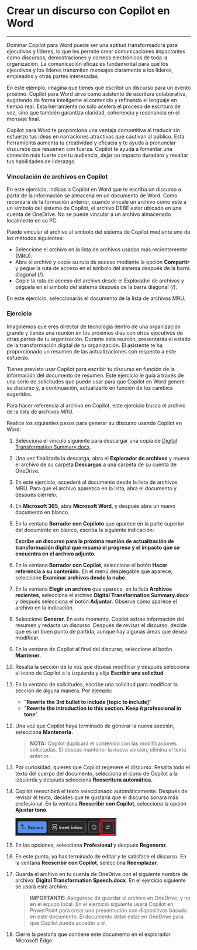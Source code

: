
# Crear un discurso con Copilot en Word
---
Dominar Copilot para Word puede ser una aptitud transformadora para ejecutivos y líderes, lo que les permite crear comunicaciones impactantes como discursos, demostraciones y correos electrónicos de toda la organización. La comunicación eficaz es fundamental para que los ejecutivos y los líderes transmitan mensajes claramente a los líderes, empleados y otras partes interesadas.

En este ejemplo, imagina que tienes que escribir un discurso para un evento próximo. Copilot para Word sirve como asistente de escritura colaborativa, sugiriendo de forma inteligente el contenido y refinando el lenguaje en tiempo real. Esta herramienta no solo acelera el proceso de escritura de voz, sino que también garantiza claridad, coherencia y resonancia en el mensaje final.

Copilot para Word te proporciona una ventaja competitiva al traducir sin esfuerzo tus ideas en narraciones atractivas que cautivan al público. Esta herramienta aumenta tu creatividad y eficacia y te ayuda a pronunciar discursos que resuenen con fuerza. Copilot te ayuda a fomentar una conexión más fuerte con tu audiencia, dejar un impacto duradero y resaltar tus habilidades de liderazgo.

### Vinculación de archivos en Copilot

En este ejercicio, indicas a Copilot en Word que te escriba un discurso a partir de la información se almacena en un documento de Word. Como recordará de la formación anterior, cuando vincule un archivo como este a un símbolo del sistema de Copilot, el archivo DEBE estar ubicado en una cuenta de OneDrive. No se puede vincular a un archivo almacenado localmente en su PC.

Puede vincular el archivo al símbolo del sistema de Copilot mediante uno de los métodos siguientes:

 -  Seleccione el archivo en la lista de archivos usados más recientemente (MRU).
 -  Abra el archivo y copie su ruta de acceso mediante la opción **Compartir** y pegue la ruta de acceso en el símbolo del sistema después de la barra diagonal (/).
 -  Copie la ruta de acceso del archivo desde el Explorador de archivos y péguela en el símbolo del sistema después de la barra diagonal (/).

En este ejercicio, seleccionarás el documento de la lista de archivos MRU.

### Ejercicio

Imaginemos que eres director de tecnología dentro de una organización grande y tienes una reunión en los próximos días con otros ejecutivos de otras partes de tu organización. Durante esta reunión, presentarás el estado de la transformación digital de tu organización. El asistente te ha proporcionado un resumen de las actualizaciones con respecto a este esfuerzo.  

Tienes previsto usar Copilot para escribir tu discurso en función de la información del documento de resumen. Este ejercicio le guía a través de una serie de solicitudes que puede usar para que Copilot en Word genere su discurso y, a continuación, actualizarlo en función de los cambios sugeridos.

Para hacer referencia al archivo en Copilot, este ejercicio busca el archivo de la lista de archivos MRU.

Realice los siguientes pasos para generar su discurso usando Copilot en Word:

1. Selecciona el vínculo siguiente para descargar una copia de [Digital Transformation Summary.docx](https://go.microsoft.com/fwlink/?linkid=2277632).

2. Una vez finalizada la descarga, abra el **Explorador de archivos** y mueva el archivo de su carpeta **Descargas** a una carpeta de su cuenta de OneDrive.

3. En este ejercicio, accederá al documento desde la lista de archivos MRU. Para que el archivo aparezca en la lista, abra el documento y después ciérrelo.

4. En **Microsoft 365**, abra **Microsoft Word**, y después abra un nuevo documento en blanco.

5. En la ventana **Borrador con Copiloto** que aparece en la parte superior del documento en blanco, escriba la siguiente indicación:
    
    **Escribe un discurso para la próxima reunión de actualización de transformación digital que resuma el progreso y el impacto que se encuentra en el archivo adjunto**.

6. En la ventana **Borrador con Copilot**, seleccione el botón **Hacer referencia a su contenido**. En el menú desplegable que aparece, seleccione **Examinar archivos desde la nube**.

7. En la ventana **Elegir un archivo** que aparece, en la lista **Archivos recientes**, selecciona el archivo **Digital Transformation Summary.docx** y después selecciona el botón **Adjuntar**. Observe cómo aparece el archivo en la indicación.

8. Seleccione **Generar**. En este momento, Copilot extrae información del resumen y redacta un discurso. Después de revisar el discurso, decide que es un buen punto de partida, aunque hay algunas áreas que desea modificar.

9. En la ventana de Copilot al final del discurso, seleccione el botón **Mantener**.

10. Resalta la sección de la voz que deseas modificar y después selecciona el icono de Copilot a la izquierda y elije **Escribir una solicitud**.

11. En la ventana de solicitudes, escribe una solicitud para modificar la sección de alguna manera. Por ejemplo:

    - "**Rewrite the 3rd bullet to include [topic to include]**"
    - "**Rewrite the introduction to this section. Keep it professional in tone**".

12. Una vez que Copilot haya terminado de generar la nueva sección, selecciona **Mantenerla**.

    > **NOTA:** Copilot duplicará el contenido con las modificaciones solicitadas. Si deseas mantener la nueva versión, elimina el texto anterior.

13. Por curiosidad, quieres que Copilot regenere el discurso. Resalta todo el texto del cuerpo del documento, selecciona el icono de Copilot a la izquierda y después selecciona **Reescritura automática**.

14. Copilot reescribirá el texto seleccionado automáticamente. Después de revisar el texto, decides que te gustaría que el discurso sonara más profesional. En la ventana **Reescribir con Copilot**, selecciona la opción **Ajustar tono**.

    ![Captura de pantalla que muestra la opción Ajustar tono en Copilot en Word.](../media/copilot-word-adjust-tone.png)

15. En las opciones, selecciona **Profesional** y después **Regenerar**.

16. En este punto, ya has terminado de editar y te satisface el discurso. En la ventana **Reescribir con Copilot**, selecciona **Reemplazar**.

17. Guarda el archivo en tu cuenta de OneDrive con el siguiente nombre de archivo: **Digital Transformation Speech.docx**. En el ejercicio siguiente se usará este archivo.
    
    > **IMPORTANTE:** Asegúrese de guardar el archivo en OneDrive, y no en el equipo local. En el ejercicio siguiente usará Copilot en PowerPoint para crear una presentación con diapositivas basada en este documento. El documento debe estar en OneDrive para que Copilot pueda acceder a él.

18. Cierre la pestaña que contiene este documento en el explorador Microsoft Edge.
